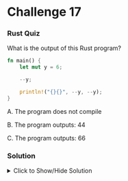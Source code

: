 # Challenge 17

### Rust Quiz

What is the output of this Rust program?

```rust
fn main() {
    let mut y = 6;

    --y;

    println!("{}{}", --y, --y);
}
```

A. The program does not compile

B. The program outputs: 44

C. The program outputs: 66

### Solution

<details>
<summary>Click to Show/Hide Solution</summary>

Answer

C. The program outputs: 66

Why?
Unlike some languages, Rust doesn't have Unary operators for incrementing or decrementing variables. Rust deliberately avoids unary increment (++) and decrement (--) operators for several reasons:

Complexity: Unary operators can be confusing due to their dependence on evaluation order. It can be unclear whether the decrement happens before or after the value is used.

Clarity: Explicit expressions like (y -= 1) or (y = y + 1) are more readable and less prone to errors.

Alternatives: Rust often promotes iterators and functional programming approaches, which can achieve similar results without these operators.

Alternative Approach:

Here's how you can achieve a similar outcome in Rust using explicit decrements:

```rust
fn main() {
  let mut y = 6;
  y -= 1;

  println!("{}{}", y, y);
}
```
This approach is more explicit and avoids the potential confusion of unary operators.

</details>